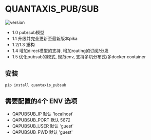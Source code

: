 # QUANTAXIS_PUB/SUB

![version](https://img.shields.io/pypi/v/quantaxis_pubsub.svg)

- 1.0 pub/sub模型
- 1.1 升级并完全更新至最新版本pika
- 1.2/1.3 重构
- 1.4 增加direct模型的支持, 增加routing的订阅/分发  
- 1.5 优化pubsub的模式, 规范env, 支持多机分布式/多docker container


## 安装

```
pip install quantaxis_pubsub
```

## 需要配置的4个 ENV 选项

- QAPUBSUB_IP 默认 'localhost'
- QAPUBSUB_PORT 默认 5672
- QAPUBSUB_USER 默认 'guest'
- QAPUBSUB_PWD  默认 'guest'